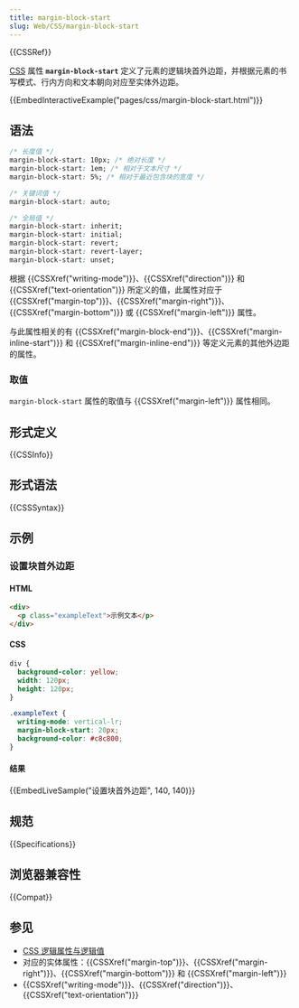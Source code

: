 ```yaml
---
title: margin-block-start
slug: Web/CSS/margin-block-start
---
```


{{CSSRef}}

[CSS](/zh-CN/docs/Web/CSS) 属性 **`margin-block-start`** 定义了元素的逻辑块首外边距，并根据元素的书写模式、行内方向和文本朝向对应至实体外边距。

{{EmbedInteractiveExample("pages/css/margin-block-start.html")}}

## 语法

```css
/* 长度值 */
margin-block-start: 10px; /* 绝对长度 */
margin-block-start: 1em; /* 相对于文本尺寸 */
margin-block-start: 5%; /* 相对于最近包含块的宽度 */

/* 关键词值 */
margin-block-start: auto;

/* 全局值 */
margin-block-start: inherit;
margin-block-start: initial;
margin-block-start: revert;
margin-block-start: revert-layer;
margin-block-start: unset;
```

根据 {{CSSXref("writing-mode")}}、{{CSSXref("direction")}} 和 {{CSSXref("text-orientation")}} 所定义的值，此属性对应于 {{CSSXref("margin-top")}}、{{CSSXref("margin-right")}}、{{CSSXref("margin-bottom")}} 或 {{CSSXref("margin-left")}} 属性。

与此属性相关的有 {{CSSXref("margin-block-end")}}、{{CSSXref("margin-inline-start")}} 和 {{CSSXref("margin-inline-end")}} 等定义元素的其他外边距的属性。

### 取值

`margin-block-start` 属性的取值与 {{CSSXref("margin-left")}} 属性相同。

## 形式定义

{{CSSInfo}}

## 形式语法

{{CSSSyntax}}

## 示例

### 设置块首外边距

#### HTML

```html
<div>
  <p class="exampleText">示例文本</p>
</div>
```

#### CSS

```css
div {
  background-color: yellow;
  width: 120px;
  height: 120px;
}

.exampleText {
  writing-mode: vertical-lr;
  margin-block-start: 20px;
  background-color: #c8c800;
}
```

#### 结果

{{EmbedLiveSample("设置块首外边距", 140, 140)}}

## 规范

{{Specifications}}

## 浏览器兼容性

{{Compat}}

## 参见

- [CSS 逻辑属性与逻辑值](/zh-CN/docs/Web/CSS/CSS_Logical_Properties)
- 对应的实体属性：{{CSSXref("margin-top")}}、{{CSSXref("margin-right")}}、{{CSSXref("margin-bottom")}} 和 {{CSSXref("margin-left")}}
- {{CSSXref("writing-mode")}}、{{CSSXref("direction")}}、{{CSSXref("text-orientation")}}
